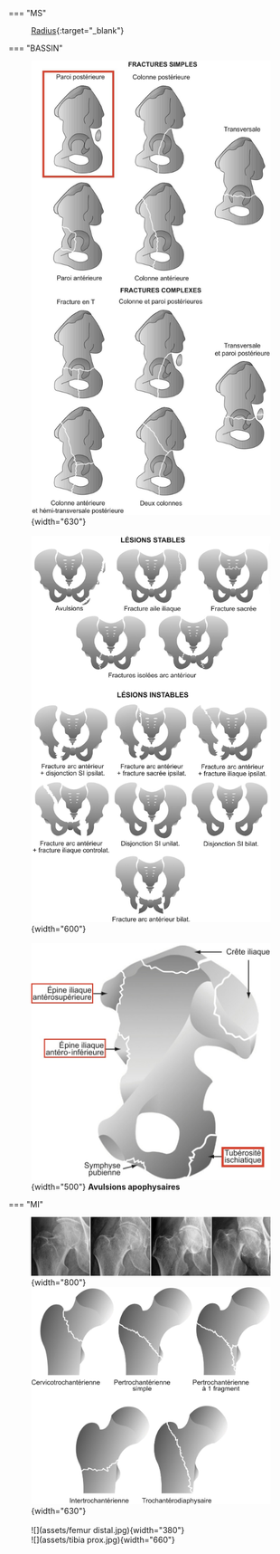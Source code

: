 === "MS"
    <figure markdown="span">
        [Radius](https://onclepaul.fr/wp-content/uploads/2011/07/Fractures-de-lextre%CC%81mite%CC%81-infe%CC%81rieure-du-radius-AT-2022.pdf){:target="_blank"}
    </figure>
=== "BASSIN"
    <figure markdown="span">
        ![](assets/acetabulum.jpg){width="630"}  
        </br>
        ![](assets/bassin.jpg){width="600"}  
        </br>
        ![](assets/avulsions.jpg){width="500"}
        **Avulsions apophysaires**  
    </figure>
=== "MI"
    <figure markdown="span">
        ![](assets/Garden.jpg){width="800"}  
        ![](assets/pertroch.jpg){width="630"}  
        </br>
        ![](assets/femur distal.jpg){width="380"}  
        ![](assets/tibia prox.jpg){width="660"}   
    </figure>